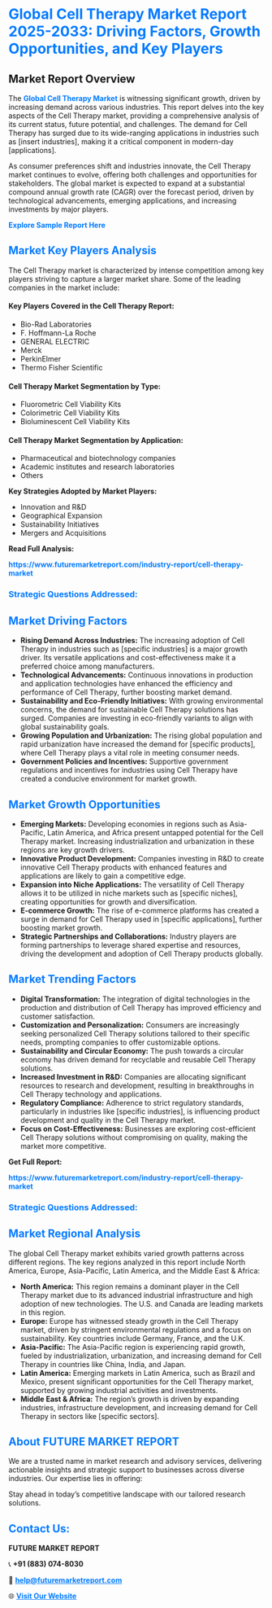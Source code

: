 <h1 style="color: #007BFF;">Global Cell Therapy Market Report 2025-2033: Driving Factors, Growth Opportunities, and Key Players</h1>

<section id="overview">
<h2>Market Report Overview</h2>
<p>The <a href="https://www.futuremarketreport.com/industry-report/cell-therapy-market" style="color: #007BFF; text-decoration: none;"><strong>Global Cell Therapy Market</strong></a> is witnessing significant growth, driven by increasing demand across various industries. This report delves into the key aspects of the Cell Therapy market, providing a comprehensive analysis of its current status, future potential, and challenges. The demand for Cell Therapy has surged due to its wide-ranging applications in industries such as [insert industries], making it a critical component in modern-day [applications].</p>
<p>As consumer preferences shift and industries innovate, the Cell Therapy market continues to evolve, offering both challenges and opportunities for stakeholders. The global market is expected to expand at a substantial compound annual growth rate (CAGR) over the forecast period, driven by technological advancements, emerging applications, and increasing investments by major players.</p>
</section>

<section id="overview">
<p><a href="https://www.futuremarketreport.com/request-sample/reportId=32091" style="color: #007BFF; text-decoration: none;"><strong>Explore Sample Report Here</strong></a></p>
</section>

<section id="key-players">
<h2 style="color: #007BFF;">Market Key Players Analysis</h2>
<p>The Cell Therapy market is characterized by intense competition among key players striving to capture a larger market share. Some of the leading companies in the market include:</p>
<h4>Key Players Covered in the Cell Therapy Report:</h4>
<ul><li>Bio-Rad Laboratories</li><li>F. Hoffmann-La Roche</li><li>GENERAL ELECTRIC</li><li>Merck</li><li>PerkinElmer</li><li>Thermo Fisher Scientific</li></ul>
<h4>Cell Therapy Market Segmentation by Type:</h4>
<ul><li>Fluorometric Cell Viability Kits</li><li>Colorimetric Cell Viability Kits</li><li>Bioluminescent Cell Viability Kits</li></ul>

<h4>Cell Therapy Market Segmentation by Application:</h4>
<ul><li>Pharmaceutical and biotechnology companies</li><li>Academic institutes and research laboratories</li><li>Others</li></ul>
<p><strong>Key Strategies Adopted by Market Players:</strong></p>
<ul>
<li>Innovation and R&D</li>
<li>Geographical Expansion</li>
<li>Sustainability Initiatives</li>
<li>Mergers and Acquisitions</li>
</ul>
</section>

<section>
<p><strong>Read Full Analysis: </strong></p><a href="https://www.futuremarketreport.com/industry-report/cell-therapy-market" style="color: #007BFF; text-decoration: none;"><strong>https://www.futuremarketreport.com/industry-report/cell-therapy-market</strong></a>
<h3 style="color: #007BFF;">Strategic Questions Addressed:</h3>
</section>

<section id="driving-factors">
<h2 style="color: #007BFF;">Market Driving Factors</h2>
<ul>
<li><strong>Rising Demand Across Industries:</strong> The increasing adoption of Cell Therapy in industries such as [specific industries] is a major growth driver. Its versatile applications and cost-effectiveness make it a preferred choice among manufacturers.</li>
<li><strong>Technological Advancements:</strong> Continuous innovations in production and application technologies have enhanced the efficiency and performance of Cell Therapy, further boosting market demand.</li>
<li><strong>Sustainability and Eco-Friendly Initiatives:</strong> With growing environmental concerns, the demand for sustainable Cell Therapy solutions has surged. Companies are investing in eco-friendly variants to align with global sustainability goals.</li>
<li><strong>Growing Population and Urbanization:</strong> The rising global population and rapid urbanization have increased the demand for [specific products], where Cell Therapy plays a vital role in meeting consumer needs.</li>
<li><strong>Government Policies and Incentives:</strong> Supportive government regulations and incentives for industries using Cell Therapy have created a conducive environment for market growth.</li>
</ul>
</section>

<section id="growth-opportunities">
<h2 style="color: #007BFF;">Market Growth Opportunities</h2>
<ul>
<li><strong>Emerging Markets:</strong> Developing economies in regions such as Asia-Pacific, Latin America, and Africa present untapped potential for the Cell Therapy market. Increasing industrialization and urbanization in these regions are key growth drivers.</li>
<li><strong>Innovative Product Development:</strong> Companies investing in R&D to create innovative Cell Therapy products with enhanced features and applications are likely to gain a competitive edge.</li>
<li><strong>Expansion into Niche Applications:</strong> The versatility of Cell Therapy allows it to be utilized in niche markets such as [specific niches], creating opportunities for growth and diversification.</li>
<li><strong>E-commerce Growth:</strong> The rise of e-commerce platforms has created a surge in demand for Cell Therapy used in [specific applications], further boosting market growth.</li>
<li><strong>Strategic Partnerships and Collaborations:</strong> Industry players are forming partnerships to leverage shared expertise and resources, driving the development and adoption of Cell Therapy products globally.</li>
</ul>
</section>

<section id="trending-factors">
<h2 style="color: #007BFF;">Market Trending Factors</h2>
<ul>
<li><strong>Digital Transformation:</strong> The integration of digital technologies in the production and distribution of Cell Therapy has improved efficiency and customer satisfaction.</li>
<li><strong>Customization and Personalization:</strong> Consumers are increasingly seeking personalized Cell Therapy solutions tailored to their specific needs, prompting companies to offer customizable options.</li>
<li><strong>Sustainability and Circular Economy:</strong> The push towards a circular economy has driven demand for recyclable and reusable Cell Therapy solutions.</li>
<li><strong>Increased Investment in R&D:</strong> Companies are allocating significant resources to research and development, resulting in breakthroughs in Cell Therapy technology and applications.</li>
<li><strong>Regulatory Compliance:</strong> Adherence to strict regulatory standards, particularly in industries like [specific industries], is influencing product development and quality in the Cell Therapy market.</li>
<li><strong>Focus on Cost-Effectiveness:</strong> Businesses are exploring cost-efficient Cell Therapy solutions without compromising on quality, making the market more competitive.</li>
</ul>
</section>

<section>
<p><strong>Get Full Report: </strong></p><a href="https://www.futuremarketreport.com/industry-report/cell-therapy-market" style="color: #007BFF; text-decoration: none;"><strong>https://www.futuremarketreport.com/industry-report/cell-therapy-market</strong></a>
<h3 style="color: #007BFF;">Strategic Questions Addressed:</h3>
</section>


<section id="regional-analysis">
<h2 style="color: #007BFF;">Market Regional Analysis</h2>
<p>The global Cell Therapy market exhibits varied growth patterns across different regions. The key regions analyzed in this report include North America, Europe, Asia-Pacific, Latin America, and the Middle East & Africa:</p>
<ul>
<li><strong>North America:</strong> This region remains a dominant player in the Cell Therapy market due to its advanced industrial infrastructure and high adoption of new technologies. The U.S. and Canada are leading markets in this region.</li>
<li><strong>Europe:</strong> Europe has witnessed steady growth in the Cell Therapy market, driven by stringent environmental regulations and a focus on sustainability. Key countries include Germany, France, and the U.K.</li>
<li><strong>Asia-Pacific:</strong> The Asia-Pacific region is experiencing rapid growth, fueled by industrialization, urbanization, and increasing demand for Cell Therapy in countries like China, India, and Japan.</li>
<li><strong>Latin America:</strong> Emerging markets in Latin America, such as Brazil and Mexico, present significant opportunities for the Cell Therapy market, supported by growing industrial activities and investments.</li>
<li><strong>Middle East & Africa:</strong> The region’s growth is driven by expanding industries, infrastructure development, and increasing demand for Cell Therapy in sectors like [specific sectors].</li>
</ul>
</section>

<footer>
<h2 style="color: #007BFF;">About FUTURE MARKET REPORT</h2>
<p>We are a trusted name in market research and advisory services, delivering actionable insights and strategic support to businesses across diverse industries. Our expertise lies in offering:</p>

<p>Stay ahead in today’s competitive landscape with our tailored research solutions.</p>

<h2 style="color: #007BFF;">Contact Us:</h2>
<p><strong>FUTURE MARKET REPORT</strong></p>
<p>📞 <strong>+91 (883) 074-8030</strong></p>
<p>📧 <strong><a href="mailto:help@futuremarketreport.com" style="color: #007BFF;">help@futuremarketreport.com</a></strong></p>
<p>🌐 <strong><a href="https://www.futuremarketreport.com/" style="color: #007BFF;">Visit Our Website</a></strong></p>
</footer>